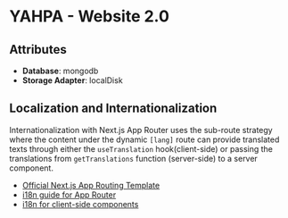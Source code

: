# YAHPA - Website 2.0

## Attributes

- **Database**: mongodb
- **Storage Adapter**: localDisk

## Localization and Internationalization

Internationalization with Next.js App Router uses the sub-route strategy where the content under the dynamic `[lang]` route can provide translated texts through either the `useTranslation` hook(client-side) or passing the translations from `getTranslations` function (server-side) to a server component.

- [Official Next.js App Routing Template](https://github.com/vercel/next.js/tree/canary/examples/i18n-routing)
- [i18n guide for App Router](https://nextjs.org/docs/app/building-your-application/routing/internationalization#localization)
- [i18n for client-side components](https://github.com/vercel/next.js/discussions/57405)
